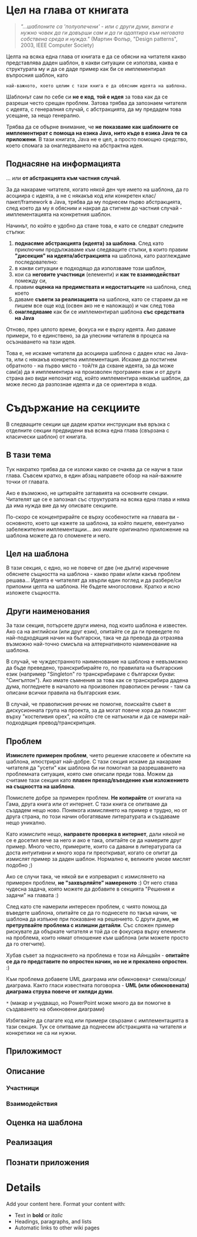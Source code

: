 

# Цел на глава от книгата #

> _"...шаблоните са 'полуопечени' - или с други думи, винаги е нужно човек да ги довърши сам и да ги адаптира към неговата собствена среда и нужда."_ (Мартин Фолър, "Design patterns", 2003, IEEE Computer Society)

Целта на всяка една глава от книгата е да се обясни на читателя какво представлява даден шаблон, в какви ситуации се използва, каква е структурата му и да се даде пример как би се имплементирал въпросния шаблон, като

```
най-важното, което целим с тази книга е да обясним идеята на шаблона. 
```

Шаблонът сам по себе си **не е код**, **той е идея** за това как да се разреши често срещан проблем. Затова трябва да запознаем читателя с идеята, с генералния случай, с абстракцията, да му предадем това усещане, за нещо генерално.

Трябва да се обърне внимание, че **не показваме как шаблоните се имплементират с помоща на езика Java, нито къде в езика Java те са приложени**. В тази книгата, Java не е цел, а просто помощно средство, което спомага за онагледяването на абстрактна идея.

## Поднасяне на информацията ##

... или **от абстракцията към частния случай**.

За да накараме читателя, когато някой ден чуе името на шаблона, да го асоциира с идеята, а не с някакъв код или конкретен клас/пакет/framework в Java, трябва да му поднесем първо абстракцията, след което да му я обясним и накрая да стигнем до частния случай - имплементацията на конкретния шаблон.

Начинът, по който е удобно да стане това, е като се следват следните стъпки:

  1. **поднасяме абстракцията (идеята) за шаблона**. След като приключим продължаваме към следващите стъпки, в които правим **"дисекция" на идеята/абстракцията** на шаблона, като разглеждаме последователно:
  1. в какви ситуации е подходящо да използваме този шаблон,
  1. кои са **неговите участници** (елементи) и **как те взаимодействат** помежду си,
  1. правим **оценка на предимствата и недостатъците** на шаблона, след което
  1. даваме **съвети за реализацията** на шаблона, като се стараем да не пишем все още код (освен ако не е наложащо) и чак след това
  1. **онагледяваме** как би се имплементирал шаблона **със средствата на Java**

Отново, през цялото време, фокуса ни е върху идеята. Ако даваме примери, то е единствено, за да улесним читателя в процеса на осъзнаването на тази идея.

Това е, не искаме читателя да асоциира шаблона с даден клас на Java-та, или с някакъв конкретна имплементация. Искаме да постигнем обратното - на първо място - той/тя да схване идеята, за да може сам(а) да я имплементира на произволен програмен език и от друга страна ако види непознат код, който имплементира някакъв шаблон, да може лесно да разпознае идеята и да се ориентира в кода.

# Съдържание на секциите #

В следващите секции ще дадем кратки инструкции във връзка с отделните секции предвидени във всяка една глава (свързана с класически шаблон) от книгата.

## В тази тема ##

Тук накратко трябва да се изложи какво се очаква да се научи в тази глава. Съвсем кратко, в един абзац направете обзор на най-важните точки от главата.

Ако е възможно, не цитирайте заглавията на основните секции. Читателят ще се е запознал със структурата на всяка една глава и няма да има нужда вие да му описвате секциите.

По-скоро се концентрирайте се върху особеностите на главата ви - основното, което ще кажете за шаблона, за който пишете, евентуално забележителни имплементации... ако имате оригинално приложение на шаблона можете да го споменете и него.

## Цел на шаблона ##

В тази секция, с едно, но не повече от две (не дълги) изречение обяснете същността на шаблона - какво прави и/или какъв проблем решава... Идеята е читателят да хвърли един поглед и да разбере/си припомни целта на шаблона. Не бъдете многословни. Кратко и ясно изложете същността.

## Други наименования ##

За тази секция, потърсете други имена, под които шаблона е известен. Ако са на английски (или друг език), опитайте се да ги преведете по най-подходящия начин на български, така че да превода да отразява възможно най-точно смисъла на алтернативното наименование на шаблона.

В случай, че чуждестранното наименование на шаблона е невъзможно да бъде преведено, транскрибирайте го, по правилата на българския език (например "Singleton" го транскрибираме с български букви: "Сингълтон"). Ако имате съмнения за това как се транскрибира дадена дума, погледнете в началото на произволен правописен речник - там са описани всички правила на българския език.

В случай, че правописния речник не помогне, поискайте съвет в дискусионната група на проекта, за да могат повече хора да помислят върху "костеливия орех", на който сте се натъкнали и да се намери най-подходящия превод/транскрипция.

## Проблем ##

**Измислете примерен проблем**, чието решение класовете и обектите на шаблона, илюстрират най-добре. С тази секция искаме да накараме читателя да "усети" как шаблона би ни помогнал за разрешаването на проблемната ситуация, която сме описали преди това. Можем да считаме тази секция като **плавен преход/въведение към изложението на същността на шаблона**.

Помислете добре за примерен проблем. **Не копирайте** от книгата на Гама, друга книга или от интернет. С тази книга се опитваме да създадем нещо ново. Понякога измислянето на пример е трудно, но от друга страна, по този начин обогатяваме литературата и създаваме нещо уникално.

Като измислите нещо, **направете проверка в интернет**, дали някой не се е досетил вече за него и ако е така, опитайте се да намерите друг пример. Много често, примерите, които са давани в литературата са доста интуитивни и много хора ги преоткриват, когато се опитат да измислят пример за даден шаблон. Нормално е, великите умове мислят подобно ;)

Ако се случи така, че някой ви е изпреварил с измислянето на примерен проблем, **не "захвърляйте" намереното** :) От него става чудесна задача, която можете да добавите в секцията "Решения и задачи" на главата :)

След като сте намерили интересен проблем, с чиято помощ да въведете шаблона, опитайте се да го поднесете по такъв начин, че шаблона да изпъкне при показване на решението. С други думи, **не претрупвайте проблема с излишни детайли**. Със сложен пример рискувате да объркате читателя и той да се фокусира върху елементи на проблема, които нямат отношение към шаблона (или можете просто да го отегчите).

Хубав съвет за поднасянето на проблема е този на Айнщайн - **опитайте се да го представите по опростен начин, но не и прекалено опростен**. :)

Към проблема добавете UML диаграма или обикновена`*` схема/скица/диаграма. Както гласи известната поговорка - **UML (или обикновената) диаграма струва повече от хиляди думи**.

`*` (макар и учудващо, но PowerPoint може много да ви помогне в създаването на обикновени диаграми)

Избягвайте да слагате код или примери свързани с имплементацията в тази секция. Тук се опитваме да поднесем абстракцията на читателя и конкретики не са ни нужни.

## Приложимост ##

## Описание ##

### Участници ###

### Взаимодействия ###

## Оценка на шаблона ##

## Реализация ##

## Познати приложения ##



# Details #

Add your content here.  Format your content with:
  * Text in **bold** or _italic_
  * Headings, paragraphs, and lists
  * Automatic links to other wiki pages